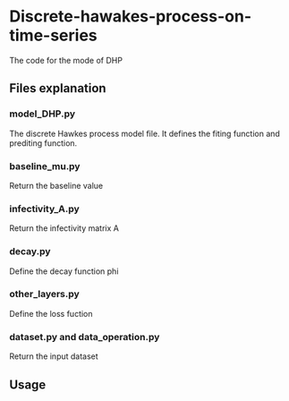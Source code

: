 # Discrete-hawakes-process-on-time-series
The code for the mode of DHP
## Files explanation
### model_DHP.py
The discrete Hawkes process model file. It defines the fiting function and prediting function.
### baseline_mu.py
Return the baseline value
### infectivity_A.py
Return the infectivity matrix A
### decay.py
Define the decay function phi
### other_layers.py
Define the loss fuction
### dataset.py and data_operation.py
Return the input dataset
## Usage
